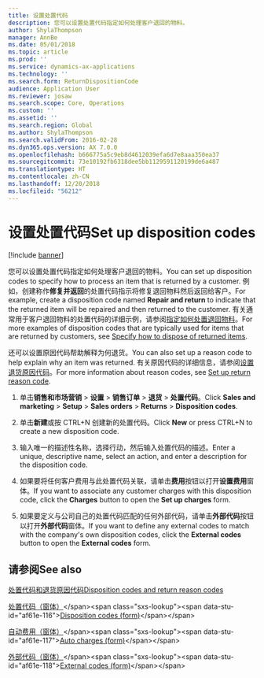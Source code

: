 ```yaml
---
title: 设置处置代码
description: 您可以设置处置代码指定如何处理客户退回的物料。
author: ShylaThompson
manager: AnnBe
ms.date: 05/01/2018
ms.topic: article
ms.prod: ''
ms.service: dynamics-ax-applications
ms.technology: ''
ms.search.form: ReturnDispositionCode
audience: Application User
ms.reviewer: josaw
ms.search.scope: Core, Operations
ms.custom: ''
ms.assetid: ''
ms.search.region: Global
ms.author: ShylaThompson
ms.search.validFrom: 2016-02-28
ms.dyn365.ops.version: AX 7.0.0
ms.openlocfilehash: b666775a5c9eb8d4612039efa6d7e8aaa350ea37
ms.sourcegitcommit: 73e10192fb6318dee5bb1129591120199de6a487
ms.translationtype: HT
ms.contentlocale: zh-CN
ms.lasthandoff: 12/20/2018
ms.locfileid: "56212"
---
```

# <a name="set-up-disposition-codes"></a><span data-ttu-id="af61e-103">设置处置代码</span><span class="sxs-lookup"><span data-stu-id="af61e-103">Set up disposition codes</span></span> 

[!include [banner](../includes/banner.md)]


<span data-ttu-id="af61e-104">您可以设置处置代码指定如何处理客户退回的物料。</span><span class="sxs-lookup"><span data-stu-id="af61e-104">You can set up disposition codes to specify how to process an item that is returned by a customer.</span></span> <span data-ttu-id="af61e-105">例如，创建称作**修复并返回**的处置代码指示将修复退回物料然后返回给客户。</span><span class="sxs-lookup"><span data-stu-id="af61e-105">For example, create a disposition code named **Repair and return** to indicate that the returned item will be repaired and then returned to the customer.</span></span> <span data-ttu-id="af61e-106">有关通常用于客户退回物料的处置代码的详细示例，请参阅[指定如何处置退回物料](specify-how-to-dispose-of-returned-items.md)。</span><span class="sxs-lookup"><span data-stu-id="af61e-106">For more examples of disposition codes that are typically used for items that are returned by customers, see [Specify how to dispose of returned items](specify-how-to-dispose-of-returned-items.md).</span></span>

<span data-ttu-id="af61e-107">还可以设置原因代码帮助解释为何退货。</span><span class="sxs-lookup"><span data-stu-id="af61e-107">You can also set up a reason code to help explain why an item was returned.</span></span> <span data-ttu-id="af61e-108">有关原因代码的详细信息，请参阅[设置退货原因代码](set-up-return-reason-code.md)。</span><span class="sxs-lookup"><span data-stu-id="af61e-108">For more information about reason codes, see [Set up return reason code](set-up-return-reason-code.md).</span></span>

1.  <span data-ttu-id="af61e-109">单击**销售和市场营销** \> **设置** \> **销售订单** \> **退货** \> **处置代码**。</span><span class="sxs-lookup"><span data-stu-id="af61e-109">Click **Sales and marketing** \> **Setup** \> **Sales orders** \> **Returns** \> **Disposition codes**.</span></span>

2.  <span data-ttu-id="af61e-110">单击**新建**或按 CTRL+N 创建新的处置代码。</span><span class="sxs-lookup"><span data-stu-id="af61e-110">Click **New** or press CTRL+N to create a new disposition code.</span></span>

3.  <span data-ttu-id="af61e-111">输入唯一的描述性名称，选择行动，然后输入处置代码的描述。</span><span class="sxs-lookup"><span data-stu-id="af61e-111">Enter a unique, descriptive name, select an action, and enter a description for the disposition code.</span></span>

4.  <span data-ttu-id="af61e-112">如果要将任何客户费用与此处置代码关联，请单击**费用**按钮以打开**设置费用**窗体。</span><span class="sxs-lookup"><span data-stu-id="af61e-112">If you want to associate any customer charges with this disposition code, click the **Charges** button to open the **Set up charges** form.</span></span>

5.  <span data-ttu-id="af61e-113">如果要定义与公司自己的处置代码匹配的任何外部代码，请单击**外部代码**按钮以打开**外部代码**窗体。</span><span class="sxs-lookup"><span data-stu-id="af61e-113">If you want to define any external codes to match with the company's own disposition codes, click the **External codes** button to open the **External codes** form.</span></span>

## <a name="see-also"></a><span data-ttu-id="af61e-114">请参阅</span><span class="sxs-lookup"><span data-stu-id="af61e-114">See also</span></span>

[<span data-ttu-id="af61e-115">处置代码和退货原因代码</span><span class="sxs-lookup"><span data-stu-id="af61e-115">Disposition codes and return reason codes</span></span>](disposition-and-return-reason-codes.md)

<span data-ttu-id="af61e-116">[处置代码（窗体）](https://technet.microsoft.com/en-us/library/hh597113\(v=ax.60\))</span><span class="sxs-lookup"><span data-stu-id="af61e-116">[Disposition codes (form)](https://technet.microsoft.com/en-us/library/hh597113\(v=ax.60\))</span></span>

<span data-ttu-id="af61e-117">[自动费用（窗体）](https://technet.microsoft.com/en-us/library/aa582856\(v=ax.60\))</span><span class="sxs-lookup"><span data-stu-id="af61e-117">[Auto charges (form)](https://technet.microsoft.com/en-us/library/aa582856\(v=ax.60\))</span></span>

<span data-ttu-id="af61e-118">[外部代码（窗体）](https://technet.microsoft.com/en-us/library/aa583814\(v=ax.60\))</span><span class="sxs-lookup"><span data-stu-id="af61e-118">[External codes (form)](https://technet.microsoft.com/en-us/library/aa583814\(v=ax.60\))</span></span>

  



